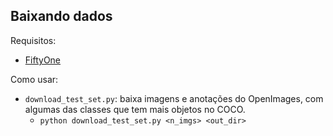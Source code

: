 
## Baixando dados

Requisitos:
* [FiftyOne](https://docs.voxel51.com/getting_started/install.html)

Como usar:
* `download_test_set.py`: baixa imagens e anotações do OpenImages, com algumas das classes que tem mais objetos no COCO.
    * `python download_test_set.py <n_imgs> <out_dir>`
